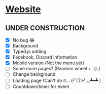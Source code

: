 # [Website](https://cdzungx.github.io)


## UNDER CONSTRUCTION
 - [x] No bug 😂
 - [x] Background
 - [x] Typed.js adding
 - [x] Facebook, Discord information
 - [x] Mobile version (Not the menu yet)
 - [ ] Some more pages? (Random wheel + .🤐.)
 - [ ] Change background
 - [ ] Loading page (Can't do it... (╯‵□′)╯︵┻━┻  )
 - [ ] Countdown/timer for event